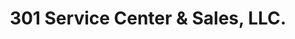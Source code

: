 ---
title: "301 Service Center & Sales, LLC."
url: /dunn/301-service-center-and-sales-llc/
shop: car repair
---